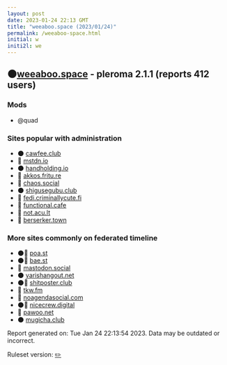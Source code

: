 ```yaml
---
layout: post
date: 2023-01-24 22:13 GMT
title: "weeaboo.space (2023/01/24)"
permalink: /weeaboo-space.html
initial: w
initi2l: we
---
```


## 🌑[weeaboo.space](https://weeaboo.space) - pleroma 2.1.1 (reports 412 users)

### Mods
 * @quad

### Sites popular with administration

* 🌑 [cawfee.club](/cawfee-club.html)
* 🐘 [mstdn.io](/mstdn-io.html)
* 🌑 [handholding.io](/handholding-io.html)
* 🐘 [akkos.fritu.re](/akkos-fritu-re.html)
* 🐘 [chaos.social](/chaos-social.html)
* 🌑 [shigusegubu.club](/shigusegubu-club.html)
* 🐘 [fedi.criminallycute.fi](/fedi-criminallycute-fi.html)
* 🐘 [functional.cafe](/functional-cafe.html)
* 🐘 [not.acu.lt](/not-acu-lt.html)
* 🐘 [berserker.town](/berserker-town.html)

### More sites commonly on federated timeline

* 🌑🧸 [poa.st](/poa-st.html)
* 🌑🧸 [bae.st](/bae-st.html)
* 🐘 [mastodon.social](/mastodon-social.html)
* 🌑 [varishangout.net](/varishangout-net.html)
* 🌑🧸 [shitposter.club](/shitposter-club.html)
* 🐘 [tkw.fm](/tkw-fm.html)
* 🐘 [noagendasocial.com](/noagendasocial-com.html)
* 🌑🧸 [nicecrew.digital](/nicecrew-digital.html)
* 🧸 [pawoo.net](/pawoo-net.html)
* 🌑 [mugicha.club](/mugicha-club.html)

Report generated on: Tue Jan 24 22:13:54 2023. Data may be outdated or incorrect.

Ruleset version: [✏️](/version-pencil)
